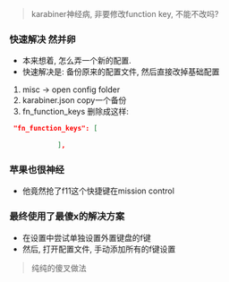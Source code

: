 > karabiner神经病, 非要修改function key, 不能不改吗?



### 快速解决 然并卵

- 本来想着, 怎么弄一个新的配置. 
- 快速解决是: 备份原来的配置文件, 然后直接改掉基础配置

1. misc -> open config folder
2. karabiner.json copy一个备份
3. fn_function_keys 删除成这样: 

```json
 "fn_function_keys": [
               
            ],
```

### 苹果也很神经

- 他竟然抢了f11这个快捷键在mission control



### 最终使用了最傻x的解决方案

- 在设置中尝试单独设置外置键盘的f键
- 然后, 打开配置文件, 手动添加所有的f键设置

> 纯纯的傻叉做法

